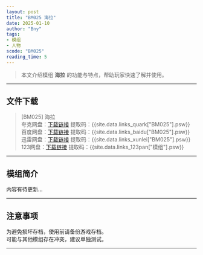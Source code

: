 ```yaml
---
layout: post
title: "BM025 海拉"
date: 2025-01-10
author: "Bny"
tags: 
- 模组
- 人物
scode: "BM025"
reading_time: 5
---
```


> 本文介绍模组 **海拉** 的功能与特点，帮助玩家快速了解并使用。

---

## 文件下载

> [BM025] 海拉  
夸克网盘：[下载链接]({{site.data.links_quark["BM025"].url}}) 提取码：{{site.data.links_quark["BM025"].psw}}  
百度网盘：[下载链接]({{site.data.links_baidu["BM025"].url}}) 提取码：{{site.data.links_baidu["BM025"].psw}}  
迅雷网盘：[下载链接]({{site.data.links_xunlei["BM025"].url}}) 提取码：{{site.data.links_xunlei["BM025"].psw}}  
123网盘：[下载链接]({{site.data.links_123pan["模组"].url}}) 提取码：{{site.data.links_123pan["模组"].psw}}  

---

## 模组简介

>  
内容有待更新...  

---

## 注意事项

>  
为避免损坏存档，使用前请备份游戏存档。  
可能与其他模组存在冲突，建议单独测试。  

---

